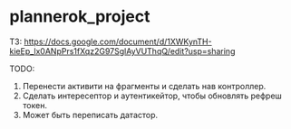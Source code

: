 # plannerok_project

ТЗ: https://docs.google.com/document/d/1XWKynTH-kieEp_lx0ANpPrs1fXqz2G97SglAyVUThqQ/edit?usp=sharing

TODO:
1. Перенести активити на фрагменты и сделать нав контроллер.
2. Сделать интересептор и аутентикейтор, чтобы обновлять рефреш токен.
3. Может быть переписать датастор.
